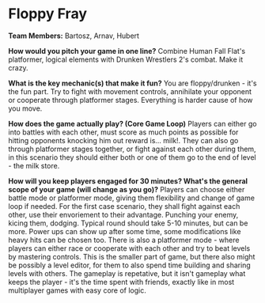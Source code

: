 # Floppy Fray

**Team Members:** Bartosz, Arnav, Hubert

**How would you pitch your game in one line?**
Combine Human Fall Flat's platformer, logical elements with Drunken Wrestlers 2's combat. Make it crazy.

**What is the key mechanic(s) that make it fun?**
You are floppy/drunken - it's the fun part. Try to fight with movement controls, annihilate your opponent or cooperate through platformer stages. Everything is harder cause of how you move.

**How does the game actually play? (Core Game Loop)**
Players can either go into battles with each other, must score as much points as possible for hitting opponents knocking him out reward is... milk!. They can also go through platformer stages together, or fight against each other during them, in this scenario they should either both or one of them go to the end of level - the milk store.

**How will you keep players engaged for 30 minutes? What's the general scope of your game (will change as you go)?**
Players can choose either battle mode or platformer mode, giving them flexibility and change of game loop if needed. For the first case scenario, they shall fight against each other, use their envoriement to their advantage. Punching your enemy, kicing them, dodging. Typical round should take 5-10 minutes, but can be more. Power ups can show up after some time, some modifications like heavy hits can be chosen too. There is also a platformer mode - where players can either race or cooperate with each other and try to beat levels by mastering controls. This is the smaller part of game, but there also might be possibly a level editor, for them to also spend time building and sharing levels with others. The gameplay is repetative, but it isn't gameplay what keeps the player - it's the time spent with friends, exactly like in most multiplayer games with easy core of logic.
